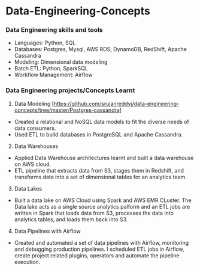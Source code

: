 # Data-Engineering-Concepts

### Data Engineering skills and tools
* Languages: Python, SQL
*  Databases: Postgres, Mysql, AWS RDS, DynamoDB, RedShift, Apache Cassandra
* Modeling: Dimensional data modeling
* Batch ETL: Python, SparkSQL
* Workflow Management: Airflow

### Data Engineering projects/Concepts Learnt
1. Data Modeling [https://github.com/srujanreddyj/data-engineering-concepts/tree/master/Postgres-cassandra]
  * Created a relational and NoSQL data models to fit the diverse needs of data consumers. 
  * Used ETL to build databases in PostgreSQL and Apache Cassandra.
2. Data Warehouses
  * Applied Data Warehouse architectures learnt and built a data warehouse on AWS cloud. 
  * ETL pipeline that extracts data from S3, stages them in Redshift, and transforms data into a set of dimensional tables for an analytics team.
3. Data Lakes
  * Built a data lake on AWS Cloud using Spark and AWS EMR CLuster. The Data lake acts as a single source analytics palform and an ETL jobs are written in Spark that loads data from S3, processes the data into analytics tables, and loads them back into S3.
4. Data Pipelines with Airflow
  * Created and automated a set of data pipelines with Airflow, monitoring and debugging production pipelines. I scheduled ETL jobs in Airflow, create project related  plugins, operators and automate the pipeline execution.

